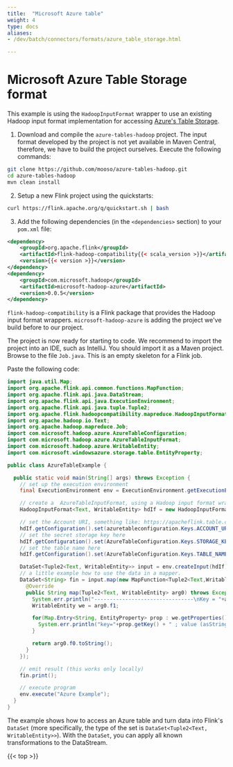 ```yaml
---
title:  "Microsoft Azure table"
weight: 4
type: docs
aliases:
- /dev/batch/connectors/formats/azure_table_storage.html

---
```

<!--
Licensed to the Apache Software Foundation (ASF) under one
or more contributor license agreements.  See the NOTICE file
distributed with this work for additional information
regarding copyright ownership.  The ASF licenses this file
to you under the Apache License, Version 2.0 (the
"License"); you may not use this file except in compliance
with the License.  You may obtain a copy of the License at

  http://www.apache.org/licenses/LICENSE-2.0

Unless required by applicable law or agreed to in writing,
software distributed under the License is distributed on an
"AS IS" BASIS, WITHOUT WARRANTIES OR CONDITIONS OF ANY
KIND, either express or implied.  See the License for the
specific language governing permissions and limitations
under the License.
-->

# Microsoft Azure Table Storage format

This example is using the `HadoopInputFormat` wrapper to use an existing Hadoop input format implementation for accessing [Azure's Table Storage](https://docs.microsoft.com/en-us/azure/storage/tables/table-storage-overview).

1. Download and compile the `azure-tables-hadoop` project. The input format developed by the project is not yet available in Maven Central, therefore, we have to build the project ourselves.
   Execute the following commands:

```bash
git clone https://github.com/mooso/azure-tables-hadoop.git
cd azure-tables-hadoop
mvn clean install
```

2. Setup a new Flink project using the quickstarts:

```bash
curl https://flink.apache.org/q/quickstart.sh | bash
```

3. Add the following dependencies (in the `<dependencies>` section) to your `pom.xml` file:

```xml
<dependency>
    <groupId>org.apache.flink</groupId>
    <artifactId>flink-hadoop-compatibility{{< scala_version >}}</artifactId>
    <version>{{< version >}}</version>
</dependency>
<dependency>
    <groupId>com.microsoft.hadoop</groupId>
    <artifactId>microsoft-hadoop-azure</artifactId>
    <version>0.0.5</version>
</dependency>
```

`flink-hadoop-compatibility` is a Flink package that provides the Hadoop input format wrappers.
`microsoft-hadoop-azure` is adding the project we've build before to our project.

The project is now ready for starting to code. We recommend to import the project into an IDE, such as IntelliJ. You should import it as a Maven project.
Browse to the file `Job.java`. This is an empty skeleton for a Flink job.

Paste the following code:

```java
import java.util.Map;
import org.apache.flink.api.common.functions.MapFunction;
import org.apache.flink.api.java.DataStream;
import org.apache.flink.api.java.ExecutionEnvironment;
import org.apache.flink.api.java.tuple.Tuple2;
import org.apache.flink.hadoopcompatibility.mapreduce.HadoopInputFormat;
import org.apache.hadoop.io.Text;
import org.apache.hadoop.mapreduce.Job;
import com.microsoft.hadoop.azure.AzureTableConfiguration;
import com.microsoft.hadoop.azure.AzureTableInputFormat;
import com.microsoft.hadoop.azure.WritableEntity;
import com.microsoft.windowsazure.storage.table.EntityProperty;

public class AzureTableExample {

  public static void main(String[] args) throws Exception {
    // set up the execution environment
    final ExecutionEnvironment env = ExecutionEnvironment.getExecutionEnvironment();

    // create a  AzureTableInputFormat, using a Hadoop input format wrapper
    HadoopInputFormat<Text, WritableEntity> hdIf = new HadoopInputFormat<Text, WritableEntity>(new AzureTableInputFormat(), Text.class, WritableEntity.class, new Job());

    // set the Account URI, something like: https://apacheflink.table.core.windows.net
    hdIf.getConfiguration().set(azuretableconfiguration.Keys.ACCOUNT_URI.getKey(), "TODO");
    // set the secret storage key here
    hdIf.getConfiguration().set(AzureTableConfiguration.Keys.STORAGE_KEY.getKey(), "TODO");
    // set the table name here
    hdIf.getConfiguration().set(AzureTableConfiguration.Keys.TABLE_NAME.getKey(), "TODO");

    DataSet<Tuple2<Text, WritableEntity>> input = env.createInput(hdIf);
    // a little example how to use the data in a mapper.
    DataSet<String> fin = input.map(new MapFunction<Tuple2<Text,WritableEntity>, String>() {
      @Override
      public String map(Tuple2<Text, WritableEntity> arg0) throws Exception {
        System.err.println("--------------------------------\nKey = "+arg0.f0);
        WritableEntity we = arg0.f1;

        for(Map.Entry<String, EntityProperty> prop : we.getProperties().entrySet()) {
          System.err.println("key="+prop.getKey() + " ; value (asString)="+prop.getValue().getValueAsString());
        }

        return arg0.f0.toString();
      }
    });

    // emit result (this works only locally)
    fin.print();

    // execute program
    env.execute("Azure Example");
  }
}
```

The example shows how to access an Azure table and turn data into Flink's `DataSet` (more specifically, the type of the set is `DataSet<Tuple2<Text, WritableEntity>>`). With the `DataSet`, you can apply all known transformations to the DataStream.

{{< top >}}
